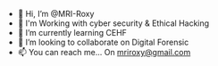 - 👋 Hi, I’m @MRI-Roxy
- 👀 I'm Working with cyber security & Ethical Hacking
- 🌱 I’m currently learning CEHF
- 💞️ I’m looking to collaborate on Digital Forensic  
- 📫 You can reach me... On mriroxy@gmail.com

<!---
MRI-Roxy/MRI-Roxy is a ✨ special ✨ repository because its `README.md` (this file) appears on your GitHub profile.
You can click the Preview link to take a look at your changes.
--->
